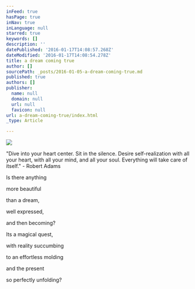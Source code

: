 ```yaml
---
inFeed: true
hasPage: true
inNav: true
inLanguage: null
starred: true
keywords: []
description: ''
datePublished: '2016-01-17T14:08:57.268Z'
dateModified: '2016-01-17T14:08:54.278Z'
title: a dream coming true
author: []
sourcePath: _posts/2016-01-05-a-dream-coming-true.md
published: true
authors: []
publisher:
  name: null
  domain: null
  url: null
  favicon: null
url: a-dream-coming-true/index.html
_type: Article

---
```

![](https://the-grid-user-content.s3-us-west-2.amazonaws.com/24829036-76da-4c1c-b42b-8069beef0f97.jpg)

"Dive into your heart center. Sit in the silence. Desire self-realization with all your heart, with all your mind, and all your soul. Everything will take care of itself." - Robert Adams 

Is there anything 

more beautiful 

than a dream, 

well expressed, 

and then becoming? 

Its a magical quest, 

with reality succumbing 

to an effortless molding 

and the present 

so perfectly unfolding?